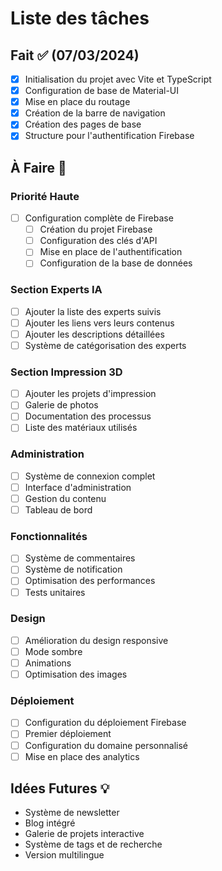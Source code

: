 # Liste des tâches

## Fait ✅ (07/03/2024)
- [x] Initialisation du projet avec Vite et TypeScript
- [x] Configuration de base de Material-UI
- [x] Mise en place du routage
- [x] Création de la barre de navigation
- [x] Création des pages de base
- [x] Structure pour l'authentification Firebase

## À Faire 📝

### Priorité Haute
- [ ] Configuration complète de Firebase
  - [ ] Création du projet Firebase
  - [ ] Configuration des clés d'API
  - [ ] Mise en place de l'authentification
  - [ ] Configuration de la base de données

### Section Experts IA
- [ ] Ajouter la liste des experts suivis
- [ ] Ajouter les liens vers leurs contenus
- [ ] Ajouter les descriptions détaillées
- [ ] Système de catégorisation des experts

### Section Impression 3D
- [ ] Ajouter les projets d'impression
- [ ] Galerie de photos
- [ ] Documentation des processus
- [ ] Liste des matériaux utilisés

### Administration
- [ ] Système de connexion complet
- [ ] Interface d'administration
- [ ] Gestion du contenu
- [ ] Tableau de bord

### Fonctionnalités
- [ ] Système de commentaires
- [ ] Système de notification
- [ ] Optimisation des performances
- [ ] Tests unitaires

### Design
- [ ] Amélioration du design responsive
- [ ] Mode sombre
- [ ] Animations
- [ ] Optimisation des images

### Déploiement
- [ ] Configuration du déploiement Firebase
- [ ] Premier déploiement
- [ ] Configuration du domaine personnalisé
- [ ] Mise en place des analytics

## Idées Futures 💡
- Système de newsletter
- Blog intégré
- Galerie de projets interactive
- Système de tags et de recherche
- Version multilingue
